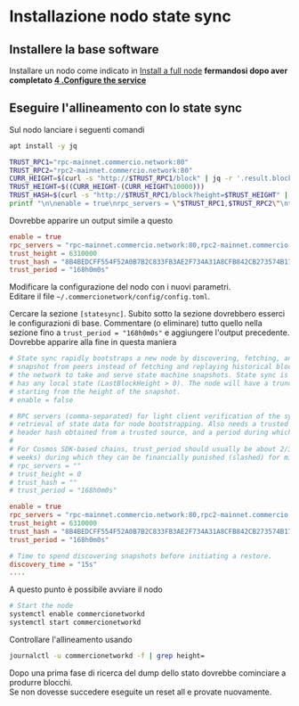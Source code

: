 # Installazione nodo state sync

## Installere la base software
Installare un nodo come indicato in 
[Install a full node](https://docs.commercio.network/nodes/full-node-installation.html) **fermandosi dopo aver completato [4 .Configure the service](https://docs.commercio.network/nodes/full-node-installation.html#_4-configure-the-service)**



## Eseguire l'allineamento con lo state sync

Sul nodo lanciare i seguenti comandi

```bash
apt install -y jq
```

```bash
TRUST_RPC1="rpc-mainnet.commercio.network:80"
TRUST_RPC2="rpc2-mainnet.commercio.network:80"
CURR_HEIGHT=$(curl -s "http://$TRUST_RPC1/block" | jq -r '.result.block.header.height')
TRUST_HEIGHT=$((CURR_HEIGHT-(CURR_HEIGHT%10000)))
TRUST_HASH=$(curl -s "http://$TRUST_RPC1/block?height=$TRUST_HEIGHT" | jq -r '.result.block_id.hash')
printf "\n\nenable = true\nrpc_servers = \"$TRUST_RPC1,$TRUST_RPC2\"\ntrust_height = $TRUST_HEIGHT\ntrust_hash = \"$TRUST_HASH\"\ntrust_period = \"168h0m0s\"\n\n"
```

Dovrebbe apparire un output simile a questo

```toml
enable = true
rpc_servers = "rpc-mainnet.commercio.network:80,rpc2-mainnet.commercio.network:80"
trust_height = 6310000
trust_hash = "8B4BEDCFF554F52A0B7B2C833FB3AE2F734A31A8CFB842CB273574B1716143A8"
trust_period = "168h0m0s"
```

Modificare la configurazione del nodo con i nuovi parametri.    
Editare il file `~/.commercionetwork/config/config.toml`.    

Cercare la sezione `[statesync]`. Subito sotto la sezione dovrebbero esserci le configurazioni di base. Commentare (o eliminare) tutto quello nella sezione fino a `trust_period = "168h0m0s"` e aggiungere l'output precedente. Dovrebbe apparire alla fine in questa maniera

```toml
# State sync rapidly bootstraps a new node by discovering, fetching, and restoring a state machine
# snapshot from peers instead of fetching and replaying historical blocks. Requires some peers in
# the network to take and serve state machine snapshots. State sync is not attempted if the node
# has any local state (LastBlockHeight > 0). The node will have a truncated block history,
# starting from the height of the snapshot.
# enable = false

# RPC servers (comma-separated) for light client verification of the synced state machine and
# retrieval of state data for node bootstrapping. Also needs a trusted height and corresponding
# header hash obtained from a trusted source, and a period during which validators can be trusted.
#
# For Cosmos SDK-based chains, trust_period should usually be about 2/3 of the unbonding time (~2
# weeks) during which they can be financially punished (slashed) for misbehavior.
# rpc_servers = ""
# trust_height = 0
# trust_hash = ""
# trust_period = "168h0m0s"

enable = true
rpc_servers = "rpc-mainnet.commercio.network:80,rpc2-mainnet.commercio.network:80"
trust_height = 6310000
trust_hash = "8B4BEDCFF554F52A0B7B2C833FB3AE2F734A31A8CFB842CB273574B1716143A8"
trust_period = "168h0m0s"

# Time to spend discovering snapshots before initiating a restore.
discovery_time = "15s"
....
```

A questo punto è possibile avviare il nodo

```bash
# Start the node  
systemctl enable commercionetworkd  
systemctl start commercionetworkd
```

Controllare l'allineamento usando 

```bash
journalctl -u commercionetworkd -f | grep height=
```

Dopo una prima fase di ricerca del dump dello stato dovrebbe cominciare a produrre blocchi.    
Se non dovesse succedere eseguite un reset all e provate nuovamente.

